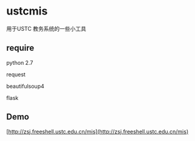 # ustcmis

用于USTC 教务系统的一些小工具

## require

python 2.7

request

beautifulsoup4

flask

## Demo

[http://zsj.freeshell.ustc.edu.cn/mis](http://zsj.freeshell.ustc.edu.cn/mis)
